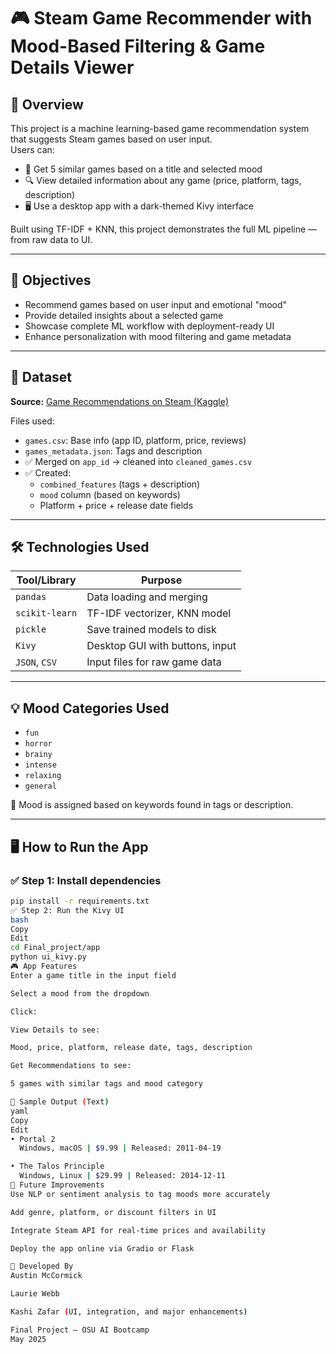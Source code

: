 # 🎮 Steam Game Recommender with Mood-Based Filtering & Game Details Viewer

## 📌 Overview

This project is a machine learning-based game recommendation system that suggests Steam games based on user input.  
Users can:

- 🎯 Get 5 similar games based on a title and selected mood
- 🔍 View detailed information about any game (price, platform, tags, description)
- 🖥️ Use a desktop app with a dark-themed Kivy interface

Built using TF-IDF + KNN, this project demonstrates the full ML pipeline — from raw data to UI.

---

## 🎯 Objectives

- Recommend games based on user input and emotional "mood"
- Provide detailed insights about a selected game
- Showcase complete ML workflow with deployment-ready UI
- Enhance personalization with mood filtering and game metadata

---

## 📂 Dataset

**Source:** [Game Recommendations on Steam (Kaggle)](https://www.kaggle.com/datasets/antonkozyriev/game-recommendations-on-steam)

Files used:

- `games.csv`: Base info (app ID, platform, price, reviews)
- `games_metadata.json`: Tags and description
- ✅ Merged on `app_id` → cleaned into `cleaned_games.csv`
- ✅ Created:
  - `combined_features` (tags + description)
  - `mood` column (based on keywords)
  - Platform + price + release date fields

---

## 🛠️ Technologies Used

| Tool/Library      | Purpose                             |
|-------------------|-------------------------------------|
| `pandas`          | Data loading and merging            |
| `scikit-learn`    | TF-IDF vectorizer, KNN model        |
| `pickle`          | Save trained models to disk         |
| `Kivy`            | Desktop GUI with buttons, input     |
| `JSON`, `CSV`     | Input files for raw game data       |

---

## 💡 Mood Categories Used

- `fun`
- `horror`
- `brainy`
- `intense`
- `relaxing`
- `general`

🧠 Mood is assigned based on keywords found in tags or description.

---

## 🖥️ How to Run the App

### ✅ Step 1: Install dependencies

```bash
pip install -r requirements.txt
✅ Step 2: Run the Kivy UI
bash
Copy
Edit
cd Final_project/app
python ui_kivy.py
🎮 App Features
Enter a game title in the input field

Select a mood from the dropdown

Click:

View Details to see:

Mood, price, platform, release date, tags, description

Get Recommendations to see:

5 games with similar tags and mood category

📸 Sample Output (Text)
yaml
Copy
Edit
• Portal 2
  Windows, macOS | $9.99 | Released: 2011-04-19

• The Talos Principle
  Windows, Linux | $29.99 | Released: 2014-12-11
🚀 Future Improvements
Use NLP or sentiment analysis to tag moods more accurately

Add genre, platform, or discount filters in UI

Integrate Steam API for real-time prices and availability

Deploy the app online via Gradio or Flask

👤 Developed By
Austin McCormick

Laurie Webb

Kashi Zafar (UI, integration, and major enhancements)

Final Project – OSU AI Bootcamp
May 2025